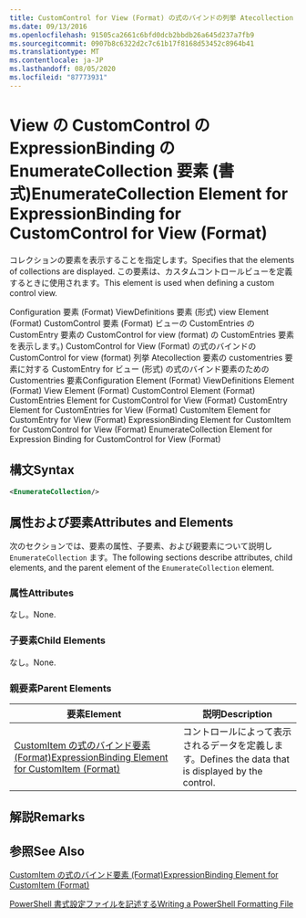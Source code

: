 ```yaml
---
title: CustomControl for View (Format) の式のバインドの列挙 Atecollection 要素Microsoft Docs
ms.date: 09/13/2016
ms.openlocfilehash: 91505ca2661c6bfd0dcb2bbdb26a645d237a7fb9
ms.sourcegitcommit: 0907b8c6322d2c7c61b17f8168d53452c8964b41
ms.translationtype: MT
ms.contentlocale: ja-JP
ms.lasthandoff: 08/05/2020
ms.locfileid: "87773931"
---
```

# <a name="enumeratecollection-element-for-expressionbinding-for-customcontrol-for-view-format"></a><span data-ttu-id="9504e-102">View の CustomControl の ExpressionBinding の EnumerateCollection 要素 (書式)</span><span class="sxs-lookup"><span data-stu-id="9504e-102">EnumerateCollection Element for ExpressionBinding for CustomControl for View (Format)</span></span>

<span data-ttu-id="9504e-103">コレクションの要素を表示することを指定します。</span><span class="sxs-lookup"><span data-stu-id="9504e-103">Specifies that the elements of collections are displayed.</span></span> <span data-ttu-id="9504e-104">この要素は、カスタムコントロールビューを定義するときに使用されます。</span><span class="sxs-lookup"><span data-stu-id="9504e-104">This element is used when defining a custom control view.</span></span>

<span data-ttu-id="9504e-105">Configuration 要素 (Format) ViewDefinitions 要素 (形式) view Element (Format) CustomControl 要素 (Format) ビューの CustomEntries の CustomEntry 要素の CustomControl for view (format) の CustomEntries 要素を表示します。) CustomControl for View (Format) の式のバインドの CustomControl for view (format) 列挙 Atecollection 要素の customentries 要素に対する CustomEntry for ビュー (形式) の式のバインド要素のための Customentries 要素</span><span class="sxs-lookup"><span data-stu-id="9504e-105">Configuration Element (Format) ViewDefinitions Element (Format) View Element (Format) CustomControl Element (Format) CustomEntries Element for CustomControl for View (Format) CustomEntry Element for CustomEntries for View (Format) CustomItem Element for CustomEntry for View (Format) ExpressionBinding Element for CustomItem for CustomControl for View (Format) EnumerateCollection Element for Expression Binding for CustomControl for View (Format)</span></span>

## <a name="syntax"></a><span data-ttu-id="9504e-106">構文</span><span class="sxs-lookup"><span data-stu-id="9504e-106">Syntax</span></span>

```xml
<EnumerateCollection/>
```

## <a name="attributes-and-elements"></a><span data-ttu-id="9504e-107">属性および要素</span><span class="sxs-lookup"><span data-stu-id="9504e-107">Attributes and Elements</span></span>

<span data-ttu-id="9504e-108">次のセクションでは、要素の属性、子要素、および親要素について説明し `EnumerateCollection` ます。</span><span class="sxs-lookup"><span data-stu-id="9504e-108">The following sections describe attributes, child elements, and the parent element of the `EnumerateCollection` element.</span></span>

### <a name="attributes"></a><span data-ttu-id="9504e-109">属性</span><span class="sxs-lookup"><span data-stu-id="9504e-109">Attributes</span></span>

<span data-ttu-id="9504e-110">なし。</span><span class="sxs-lookup"><span data-stu-id="9504e-110">None.</span></span>

### <a name="child-elements"></a><span data-ttu-id="9504e-111">子要素</span><span class="sxs-lookup"><span data-stu-id="9504e-111">Child Elements</span></span>

<span data-ttu-id="9504e-112">なし。</span><span class="sxs-lookup"><span data-stu-id="9504e-112">None.</span></span>

### <a name="parent-elements"></a><span data-ttu-id="9504e-113">親要素</span><span class="sxs-lookup"><span data-stu-id="9504e-113">Parent Elements</span></span>

|<span data-ttu-id="9504e-114">要素</span><span class="sxs-lookup"><span data-stu-id="9504e-114">Element</span></span>|<span data-ttu-id="9504e-115">説明</span><span class="sxs-lookup"><span data-stu-id="9504e-115">Description</span></span>|
|-------------|-----------------|
|[<span data-ttu-id="9504e-116">CustomItem の式のバインド要素 (Format)</span><span class="sxs-lookup"><span data-stu-id="9504e-116">ExpressionBinding Element for CustomItem (Format)</span></span>](./expressionbinding-element-for-customitem-for-controls-for-configuration-format.md)|<span data-ttu-id="9504e-117">コントロールによって表示されるデータを定義します。</span><span class="sxs-lookup"><span data-stu-id="9504e-117">Defines the data that is displayed by the control.</span></span>|

## <a name="remarks"></a><span data-ttu-id="9504e-118">解説</span><span class="sxs-lookup"><span data-stu-id="9504e-118">Remarks</span></span>

## <a name="see-also"></a><span data-ttu-id="9504e-119">参照</span><span class="sxs-lookup"><span data-stu-id="9504e-119">See Also</span></span>

[<span data-ttu-id="9504e-120">CustomItem の式のバインド要素 (Format)</span><span class="sxs-lookup"><span data-stu-id="9504e-120">ExpressionBinding Element for CustomItem (Format)</span></span>](./expressionbinding-element-for-customitem-for-controls-for-configuration-format.md)

[<span data-ttu-id="9504e-121">PowerShell 書式設定ファイルを記述する</span><span class="sxs-lookup"><span data-stu-id="9504e-121">Writing a PowerShell Formatting File</span></span>](./writing-a-powershell-formatting-file.md)
